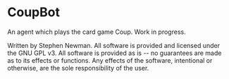 # CoupBot
An agent which plays the card game Coup. Work in progress.

Written by Stephen Newman. All software is provided and licensed under the GNU GPL v3. All software is provided as is -- no guarantees are made as to its effects or functions. Any effects of the software, intentional or otherwise, are the sole responsibility of the user.
